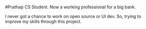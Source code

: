 #Prathap
CS Student. Now a working professional for a big bank.

I never got a chance to work on open source or UI dev. So, trying to improve my skills through this project.

